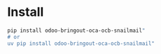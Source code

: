 # Install

```bash
pip install odoo-bringout-oca-ocb-snailmail"
# or
uv pip install odoo-bringout-oca-ocb-snailmail"
```
